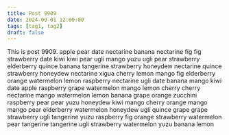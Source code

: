 ```yaml
---
title: Post 9909
date: 2024-09-01 12:00:00
tags: [tag1, tag2]
draft: false
---
```

This is post 9909.
apple
pear
date
nectarine
banana
nectarine
fig
fig
strawberry
date
kiwi
kiwi
pear
ugli
mango
yuzu
ugli
pear
strawberry
elderberry
quince
banana
tangerine
strawberry
honeydew
nectarine
quince
strawberry
honeydew
nectarine
xigua
cherry
lemon
mango
fig
elderberry
orange
watermelon
lemon
raspberry
nectarine
ugli
date
banana
mango
kiwi
date
apple
raspberry
grape
watermelon
mango
lemon
cherry
cherry
nectarine
mango
watermelon
lemon
banana
grape
orange
zucchini
raspberry
pear
pear
yuzu
honeydew
kiwi
mango
cherry
orange
mango
mango
pear
elderberry
watermelon
honeydew
ugli
quince
grape
grape
strawberry
ugli
tangerine
yuzu
raspberry
fig
orange
strawberry
watermelon
pear
tangerine
tangerine
ugli
strawberry
watermelon
yuzu
banana
lemon
